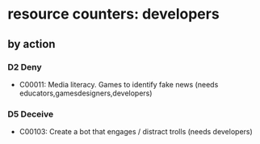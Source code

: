 # resource counters: developers

## by action


### D2 Deny
* C00011: Media literacy. Games to identify fake news (needs educators,gamesdesigners,developers)

### D5 Deceive
* C00103: Create a bot that engages / distract trolls (needs developers)
